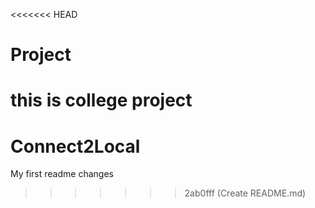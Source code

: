 <<<<<<< HEAD
# Project
this is college project
=======
# Connect2Local
My first readme changes
>>>>>>> 2ab0fff (Create README.md)
